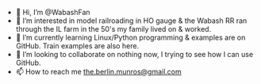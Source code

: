 - 👋 Hi, I’m @WabashFan
- 👀 I’m interested in model railroading in HO gauge & the Wabash RR ran through the IL farm in the 50's my family lived on & worked.
- 🌱 I’m currently learning Linux/Python programming & examples are on GitHub.  Train examples are also here.
- 💞️ I’m looking to collaborate on nothing now, I trying to see how I can use GitHub.
- 📫 How to reach me the.berlin.munros@gmail.com

<!---
WabashFan/WabashFan is a ✨ special ✨ repository because its `README.md` (this file) appears on your GitHub profile.
You can click the Preview link to take a look at your changes.
--->
